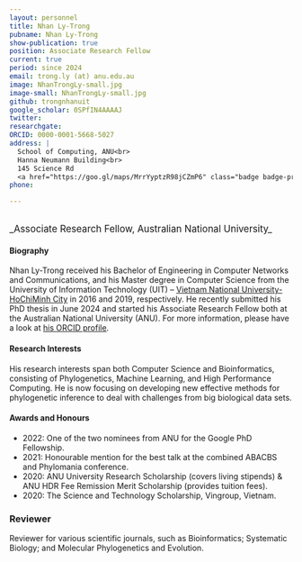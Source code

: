 ```yaml
---
layout: personnel
title: Nhan Ly-Trong
pubname: Nhan Ly-Trong
show-publication: true
position: Associate Research Fellow
current: true
period: since 2024
email: trong.ly (at) anu.edu.au
image: NhanTrongLy-small.jpg
image-small: NhanTrongLy-small.jpg
github: trongnhanuit
google_scholar: 0SPfIN4AAAAJ
twitter: 
researchgate: 
ORCID: 0000-0001-5668-5027
address: |
  School of Computing, ANU<br>
  Hanna Neumann Building<br>
  145 Science Rd
  <a href="https://goo.gl/maps/MrrYyptzR98jCZmP6" class="badge badge-primary"><i class="fa fa-map-marker"></i> map</a><br>
phone: 

---
```


<br>
<big>_Associate Research Fellow, Australian National University_</big>


#### Biography

Nhan Ly-Trong received his Bachelor of Engineering in Computer Networks and Communications, and his Master degree in Computer Science from the University of Information Technology (UIT) – [Vietnam National University-HoChiMinh City](https://vnuhcm.edu.vn) in 2016 and 2019, respectively. He recently submitted his PhD thesis in June 2024 and started his Associate Research Fellow both at the Australian National University (ANU). For more information, please have a look at [his ORCID profile](https://orcid.org/0000-0001-5668-5027). 

#### Research Interests

His research interests span both Computer Science and Bioinformatics, consisting of Phylogenetics, Machine Learning, and High Performance Computing. He is now focusing on developing new effective methods for phylogenetic inference to deal with challenges from big biological data sets.

#### Awards and Honours

* 2022: One of the two nominees from ANU for the Google PhD Fellowship.
* 2021: Honourable mention for the best talk at the combined ABACBS and Phylomania conference.
* 2020: ANU University Research Scholarship (covers living stipends) & ANU HDR Fee Remission Merit Scholarship (provides tuition fees).
* 2020: The Science and Technology Scholarship, Vingroup, Vietnam.

### Reviewer

Reviewer for various scientific journals, such as Bioinformatics; Systematic Biology; and Molecular Phylogenetics and Evolution.

